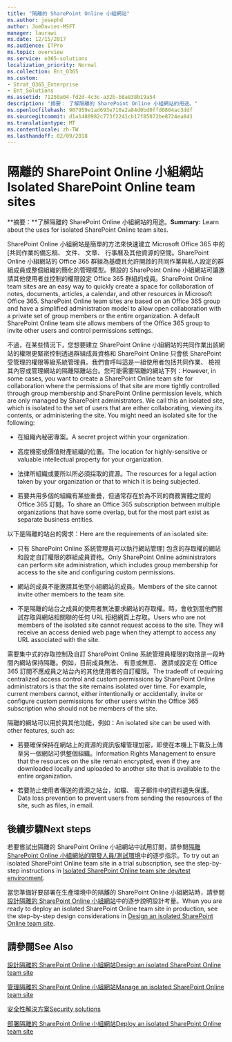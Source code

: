 ```yaml
---
title: "隔離的 SharePoint Online 小組網站"
ms.author: josephd
author: JoeDavies-MSFT
manager: laurawi
ms.date: 12/15/2017
ms.audience: ITPro
ms.topic: overview
ms.service: o365-solutions
localization_priority: Normal
ms.collection: Ent_O365
ms.custom:
- Strat_O365_Enterprise
- Ent_Solutions
ms.assetid: 71250a04-fd2d-4c3c-a32b-b8a838b19a54
description: "摘要： 了解隔離的 SharePoint Online 小組網站的用途。"
ms.openlocfilehash: 907959e1ad693e710a2a84d0bd0ffd0804ac3ddf
ms.sourcegitcommit: d1a1480982c773f2241cb17f85072be8724ea841
ms.translationtype: MT
ms.contentlocale: zh-TW
ms.lasthandoff: 02/09/2018
---
```

# <a name="isolated-sharepoint-online-team-sites"></a><span data-ttu-id="545e3-103">隔離的 SharePoint Online 小組網站</span><span class="sxs-lookup"><span data-stu-id="545e3-103">Isolated SharePoint Online team sites</span></span>

 <span data-ttu-id="545e3-104">**摘要：**了解隔離的 SharePoint Online 小組網站的用途。</span><span class="sxs-lookup"><span data-stu-id="545e3-104">**Summary:** Learn about the uses for isolated SharePoint Online team sites.</span></span>
  
<span data-ttu-id="545e3-p101">SharePoint Online 小組網站是簡單的方法來快速建立 Microsoft Office 365 中的 [共同作業的備忘稿、 文件、 文章、 行事曆及其他資源的空間。SharePoint Online 小組網站的 Office 365 群組為基礎且允許開啟的共同作業與私人設定的群組成員或整個組織的簡化的管理模型。預設的 SharePoint Online 小組網站可讓邀請其他使用者並控制的權限設定 Office 365 群組的成員。</span><span class="sxs-lookup"><span data-stu-id="545e3-p101">SharePoint Online team sites are an easy way to quickly create a space for collaboration of notes, documents, articles, a calendar, and other resources in Microsoft Office 365. SharePoint Online team sites are based on an Office 365 group and have a simplified administration model to allow open collaboration with a private set of group members or the entire organization. A default SharePoint Online team site allows members of the Office 365 group to invite other users and control permissions settings.</span></span>
  
<span data-ttu-id="545e3-p102">不過，在某些情況下，您想要建立 SharePoint Online 小組網站的共同作業出該網站的權限更緊密控制透過群組成員資格和 SharePoint Online 只會依 SharePoint 受管理的權限等級系統管理員。我們會呼叫這是一組使用者包括共同作業、 檢視其內容或管理網站的隔離隔離站台。您可能需要隔離的網站下列：</span><span class="sxs-lookup"><span data-stu-id="545e3-p102">However, in some cases, you want to create a SharePoint Online team site for collaboration where the permissions of that site are more tightly controlled through group membership and SharePoint Online permission levels, which are only managed by SharePoint administrators. We call this an isolated site, which is isolated to the set of users that are either collaborating, viewing its contents, or administering the site. You might need an isolated site for the following:</span></span>
  
- <span data-ttu-id="545e3-111">在組織內秘密專案。</span><span class="sxs-lookup"><span data-stu-id="545e3-111">A secret project within your organization.</span></span>
    
- <span data-ttu-id="545e3-112">高度機密或價值財產組織的位置。</span><span class="sxs-lookup"><span data-stu-id="545e3-112">The location for highly-sensitive or valuable intellectual property for your organization.</span></span>
    
- <span data-ttu-id="545e3-113">法律所組織或要所以所必須採取的資源。</span><span class="sxs-lookup"><span data-stu-id="545e3-113">The resources for a legal action taken by your organization or that to which it is being subjected.</span></span>
    
- <span data-ttu-id="545e3-114">若要共用多個的組織有某些重疊，但通常存在於為不同的商務實體之間的 Office 365 訂閱。</span><span class="sxs-lookup"><span data-stu-id="545e3-114">To share an Office 365 subscription between multiple organizations that have some overlap, but for the most part exist as separate business entities.</span></span>
    
<span data-ttu-id="545e3-115">以下是隔離的站台的需求：</span><span class="sxs-lookup"><span data-stu-id="545e3-115">Here are the requirements of an isolated site:</span></span>
  
- <span data-ttu-id="545e3-116">只有 SharePoint Online 系統管理員可以執行網站管理] 包含的存取權的網站和設定自訂權限的群組成員資格。</span><span class="sxs-lookup"><span data-stu-id="545e3-116">Only SharePoint Online administrators can perform site administration, which includes group membership for access to the site and configuring custom permissions.</span></span>
    
- <span data-ttu-id="545e3-117">網站的成員不能邀請其他至小組網站的成員。</span><span class="sxs-lookup"><span data-stu-id="545e3-117">Members of the site cannot invite other members to the team site.</span></span>
    
- <span data-ttu-id="545e3-p103">不是隔離的站台之成員的使用者無法要求網站的存取權。時，會收到當他們嘗試存取與網站相關聯的任何 URL 拒絕網頁上存取。</span><span class="sxs-lookup"><span data-stu-id="545e3-p103">Users who are not members of the isolated site cannot request access to the site. They will receive an access denied web page when they attempt to access any URL associated with the site.</span></span>
    
<span data-ttu-id="545e3-p104">需要集中式的存取控制及自訂 SharePoint Online 系統管理員權限的取捨是一段時間內網站保持隔離。例如，目前成員無法、 有意或無意、 邀請或設定在 Office 365 訂閱不應成員之站台內的其他使用者的自訂權限。</span><span class="sxs-lookup"><span data-stu-id="545e3-p104">The tradeoff of requiring centralized access control and custom permissions by SharePoint Online administrators is that the site remains isolated over time. For example, current members cannot, either intentionally or accidentally, invite or configure custom permissions for other users within the Office 365 subscription who should not be members of the site.</span></span>
  
<span data-ttu-id="545e3-122">隔離的網站可以用於與其他功能，例如：</span><span class="sxs-lookup"><span data-stu-id="545e3-122">An isolated site can be used with other features, such as:</span></span>
  
- <span data-ttu-id="545e3-123">若要確保保持在網站上的資源的資訊版權管理加密，即使在本機上下載及上傳至另一個網站可供整個組織。</span><span class="sxs-lookup"><span data-stu-id="545e3-123">Information Rights Management to ensure that the resources on the site remain encrypted, even if they are downloaded locally and uploaded to another site that is available to the entire organization.</span></span>
    
- <span data-ttu-id="545e3-124">若要防止使用者傳送的資源之站台，如檔、 電子郵件中的資料遺失保護。</span><span class="sxs-lookup"><span data-stu-id="545e3-124">Data loss prevention to prevent users from sending the resources of the site, such as files, in email.</span></span>
    
## <a name="next-steps"></a><span data-ttu-id="545e3-125">後續步驟</span><span class="sxs-lookup"><span data-stu-id="545e3-125">Next steps</span></span>

<span data-ttu-id="545e3-126">若要嘗試出隔離的 SharePoint Online 小組網站中試用訂閱，請參閱[隔離 SharePoint Online 小組網站的開發人員/測試環境](isolated-sharepoint-online-team-site-dev-test-environment.md)中的逐步指示。</span><span class="sxs-lookup"><span data-stu-id="545e3-126">To try out an isolated SharePoint Online team site in a trial subscription, see the step-by-step instructions in [Isolated SharePoint Online team site dev/test environment](isolated-sharepoint-online-team-site-dev-test-environment.md).</span></span>
  
<span data-ttu-id="545e3-127">當您準備好要部署在生產環境中的隔離的 SharePoint Online 小組網站時，請參閱[設計隔離的 SharePoint Online 小組網站](design-an-isolated-sharepoint-online-team-site.md)中的逐步說明設計考量。</span><span class="sxs-lookup"><span data-stu-id="545e3-127">When you are ready to deploy an isolated SharePoint Online team site in production, see the step-by-step design considerations in [Design an isolated SharePoint Online team site](design-an-isolated-sharepoint-online-team-site.md).</span></span>
  
## <a name="see-also"></a><span data-ttu-id="545e3-128">請參閱</span><span class="sxs-lookup"><span data-stu-id="545e3-128">See Also</span></span>

[<span data-ttu-id="545e3-129">設計隔離的 SharePoint Online 小組網站</span><span class="sxs-lookup"><span data-stu-id="545e3-129">Design an isolated SharePoint Online team site</span></span>](design-an-isolated-sharepoint-online-team-site.md)
  
[<span data-ttu-id="545e3-130">管理隔離的 SharePoint Online 小組網站</span><span class="sxs-lookup"><span data-stu-id="545e3-130">Manage an isolated SharePoint Online team site</span></span>](manage-an-isolated-sharepoint-online-team-site.md)
  
[<span data-ttu-id="545e3-131">安全性解決方案</span><span class="sxs-lookup"><span data-stu-id="545e3-131">Security solutions</span></span>](security-solutions.md)

[<span data-ttu-id="545e3-132">部署隔離的 SharePoint Online 小組網站</span><span class="sxs-lookup"><span data-stu-id="545e3-132">Deploy an isolated SharePoint Online team site</span></span>](deploy-an-isolated-sharepoint-online-team-site.md)


